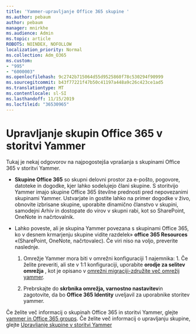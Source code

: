 ```yaml
---
title: 'Yammer-upravljanje Office 365 skupine '
ms.author: pebaum
author: pebaum
manager: mnirkhe
ms.audience: Admin
ms.topic: article
ROBOTS: NOINDEX, NOFOLLOW
localization_priority: Normal
ms.collection: Adm_O365
ms.custom:
- "995"
- "6000003"
ms.openlocfilehash: 9c2742b715064d55d9525860f78c530294f90999
ms.sourcegitcommit: b43f77221f47b50c41197a448a9c26c423ce1ad5
ms.translationtype: MT
ms.contentlocale: sl-SI
ms.lasthandoff: 11/15/2019
ms.locfileid: "36530965"
---
```

# <a name="manage-office-365-groups-in-yammer"></a>Upravljanje skupin Office 365 v storitvi Yammer

Tukaj je nekaj odgovorov na najpogostejša vprašanja s skupinami Office 365 v storitvi Yammer.

* **Skupine Office 365** so skupni delovni prostor za e-pošto, pogovore, datoteke in dogodke, kjer lahko sodelujejo člani skupine. S storitvijo Yammer imajo skupine Office 365 številne prednosti pred nepovezanimi skupinami Yammer. Ustvarjate in gostite lahko na primer dogodke v živo, obnovite izbrisane skupine, uporabite dinamično članstvo v skupini, samodejni Arhiv in dostopate do virov v skupni rabi, kot so SharePoint, OneNote in načrtovalnik.

* Lahko poveste, ali je skupina Yammer povezana s skupinami Office 365, ko v desnem krmarjenju skupine vidite razdelek» **office 365 Resources** «(SharePoint, OneNote, načrtovalec). Če viri niso na voljo, preverite naslednje.

  1. Omrežje Yammer mora biti v omrežni konfiguraciji 1 najemnika: 1. Če želite preveriti, ali ste v 1:1 konfiguraciji, uporabite **orodje za selitev omrežja** , kot je opisano v [omrežni migraciji-združite več omrežij yammer](https://docs.microsoft.com/yammer/configure-your-yammer-network/consolidate-multiple-yammer-networks).

  2. Prebrskajte do **skrbnika omrežja, varnostno nastavitev**in zagotovite, da bo **Office 365 Identity** uveljavil za uporabnike storitev yammer.

Če želite več informacij o skupinah Office 365 in storitvi Yammer, glejte [yammer in Office 365 groups](https://docs.microsoft.com/yammer/manage-yammer-groups/yammer-and-office-365-groups?redirectSourcePath=%252fen-us%252farticle%252fYammer-and-Office-365-Groups-d8c239dc-a48b-47ab-b85e-6b4b8191a869). Če želite več informacij o upravljanju skupine, glejte [Upravljanje skupine v storitvi Yammer](https://support.office.com/article/Manage-a-group-in-Yammer-6e05c6d6-5548-4c88-89cd-e6757a514ef2)
